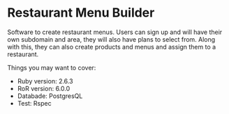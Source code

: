 # Restaurant Menu Builder

  Software to create restaurant menus. Users can sign up and will have their own subdomain and area,
they will also have plans to select from. Along with this, they can also create products and menus 
and assign them to a restaurant.

Things you may want to cover:

* Ruby version: 2.6.3
* RoR version: 6.0.0
* Databade: PostgresQL
* Test: Rspec

